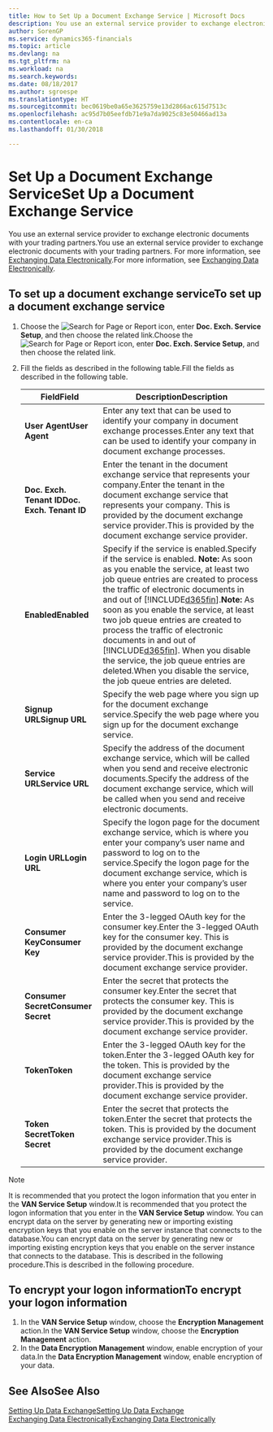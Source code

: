 ```yaml
---
title: How to Set Up a Document Exchange Service | Microsoft Docs
description: You use an external service provider to exchange electronic documents with your trading partners.
author: SorenGP
ms.service: dynamics365-financials
ms.topic: article
ms.devlang: na
ms.tgt_pltfrm: na
ms.workload: na
ms.search.keywords: 
ms.date: 08/18/2017
ms.author: sgroespe
ms.translationtype: HT
ms.sourcegitcommit: bec0619be0a65e3625759e13d2866ac615d7513c
ms.openlocfilehash: ac95d7b05eefdb71e9a7da9025c83e50466ad13a
ms.contentlocale: en-ca
ms.lasthandoff: 01/30/2018

---
```

# <a name="set-up-a-document-exchange-service"></a><span data-ttu-id="0a043-103">Set Up a Document Exchange Service</span><span class="sxs-lookup"><span data-stu-id="0a043-103">Set Up a Document Exchange Service</span></span>
<span data-ttu-id="0a043-104">You use an external service provider to exchange electronic documents with your trading partners.</span><span class="sxs-lookup"><span data-stu-id="0a043-104">You use an external service provider to exchange electronic documents with your trading partners.</span></span> <span data-ttu-id="0a043-105">For more information, see [Exchanging Data Electronically](across-data-exchange.md).</span><span class="sxs-lookup"><span data-stu-id="0a043-105">For more information, see [Exchanging Data Electronically](across-data-exchange.md).</span></span>  

## <a name="to-set-up-a-document-exchange-service"></a><span data-ttu-id="0a043-106">To set up a document exchange service</span><span class="sxs-lookup"><span data-stu-id="0a043-106">To set up a document exchange service</span></span>  
1. <span data-ttu-id="0a043-107">Choose the ![Search for Page or Report](media/ui-search/search_small.png "Search for Page or Report icon") icon, enter **Doc. Exch. Service Setup**, and then choose the related link.</span><span class="sxs-lookup"><span data-stu-id="0a043-107">Choose the ![Search for Page or Report](media/ui-search/search_small.png "Search for Page or Report icon") icon, enter **Doc. Exch. Service Setup**, and then choose the related link.</span></span>  
2. <span data-ttu-id="0a043-108">Fill the fields as described in the following table.</span><span class="sxs-lookup"><span data-stu-id="0a043-108">Fill the fields as described in the following table.</span></span>  

    |<span data-ttu-id="0a043-109">Field</span><span class="sxs-lookup"><span data-stu-id="0a043-109">Field</span></span>|<span data-ttu-id="0a043-110">Description</span><span class="sxs-lookup"><span data-stu-id="0a043-110">Description</span></span>|  
    |---------------------------------|---------------------------------------|  
    |<span data-ttu-id="0a043-111">**User Agent**</span><span class="sxs-lookup"><span data-stu-id="0a043-111">**User Agent**</span></span>|<span data-ttu-id="0a043-112">Enter any text that can be used to identify your company in document exchange processes.</span><span class="sxs-lookup"><span data-stu-id="0a043-112">Enter any text that can be used to identify your company in document exchange processes.</span></span>|  
    |<span data-ttu-id="0a043-113">**Doc. Exch. Tenant ID**</span><span class="sxs-lookup"><span data-stu-id="0a043-113">**Doc. Exch. Tenant ID**</span></span>|<span data-ttu-id="0a043-114">Enter the tenant in the document exchange service that represents your company.</span><span class="sxs-lookup"><span data-stu-id="0a043-114">Enter the tenant in the document exchange service that represents your company.</span></span> <span data-ttu-id="0a043-115">This is provided by the document exchange service provider.</span><span class="sxs-lookup"><span data-stu-id="0a043-115">This is provided by the document exchange service provider.</span></span>|  
    |<span data-ttu-id="0a043-116">**Enabled**</span><span class="sxs-lookup"><span data-stu-id="0a043-116">**Enabled**</span></span>|<span data-ttu-id="0a043-117">Specify if the service is enabled.</span><span class="sxs-lookup"><span data-stu-id="0a043-117">Specify if the service is enabled.</span></span> <span data-ttu-id="0a043-118">**Note:**  As soon as you enable the service, at least two job queue entries are created to process the traffic of electronic documents in and out of [!INCLUDE[d365fin](includes/d365fin_md.md)].</span><span class="sxs-lookup"><span data-stu-id="0a043-118">**Note:**  As soon as you enable the service, at least two job queue entries are created to process the traffic of electronic documents in and out of [!INCLUDE[d365fin](includes/d365fin_md.md)].</span></span> <span data-ttu-id="0a043-119">When you disable the service, the job queue entries are deleted.</span><span class="sxs-lookup"><span data-stu-id="0a043-119">When you disable the service, the job queue entries are deleted.</span></span>|  
    |<span data-ttu-id="0a043-120">**Signup URL**</span><span class="sxs-lookup"><span data-stu-id="0a043-120">**Signup URL**</span></span>|<span data-ttu-id="0a043-121">Specify the web page where you sign up for the document exchange service.</span><span class="sxs-lookup"><span data-stu-id="0a043-121">Specify the web page where you sign up for the document exchange service.</span></span>|  
    |<span data-ttu-id="0a043-122">**Service URL**</span><span class="sxs-lookup"><span data-stu-id="0a043-122">**Service URL**</span></span>|<span data-ttu-id="0a043-123">Specify the address of the document exchange service, which will be called when you send and receive electronic documents.</span><span class="sxs-lookup"><span data-stu-id="0a043-123">Specify the address of the document exchange service, which will be called when you send and receive electronic documents.</span></span>|  
    |<span data-ttu-id="0a043-124">**Login URL**</span><span class="sxs-lookup"><span data-stu-id="0a043-124">**Login URL**</span></span>|<span data-ttu-id="0a043-125">Specify the logon page for the document exchange service, which is where you enter your company’s user name and password to log on to the service.</span><span class="sxs-lookup"><span data-stu-id="0a043-125">Specify the logon page for the document exchange service, which is where you enter your company’s user name and password to log on to the service.</span></span>|  
    |<span data-ttu-id="0a043-126">**Consumer Key**</span><span class="sxs-lookup"><span data-stu-id="0a043-126">**Consumer Key**</span></span>|<span data-ttu-id="0a043-127">Enter the 3-legged OAuth key for the consumer key.</span><span class="sxs-lookup"><span data-stu-id="0a043-127">Enter the 3-legged OAuth key for the consumer key.</span></span> <span data-ttu-id="0a043-128">This is provided by the document exchange service provider.</span><span class="sxs-lookup"><span data-stu-id="0a043-128">This is provided by the document exchange service provider.</span></span>|  
    |<span data-ttu-id="0a043-129">**Consumer Secret**</span><span class="sxs-lookup"><span data-stu-id="0a043-129">**Consumer Secret**</span></span>|<span data-ttu-id="0a043-130">Enter the secret that protects the consumer key.</span><span class="sxs-lookup"><span data-stu-id="0a043-130">Enter the secret that protects the consumer key.</span></span> <span data-ttu-id="0a043-131">This is provided by the document exchange service provider.</span><span class="sxs-lookup"><span data-stu-id="0a043-131">This is provided by the document exchange service provider.</span></span>|  
    |<span data-ttu-id="0a043-132">**Token**</span><span class="sxs-lookup"><span data-stu-id="0a043-132">**Token**</span></span>|<span data-ttu-id="0a043-133">Enter the 3-legged OAuth key for the token.</span><span class="sxs-lookup"><span data-stu-id="0a043-133">Enter the 3-legged OAuth key for the token.</span></span> <span data-ttu-id="0a043-134">This is provided by the document exchange service provider.</span><span class="sxs-lookup"><span data-stu-id="0a043-134">This is provided by the document exchange service provider.</span></span>|  
    |<span data-ttu-id="0a043-135">**Token Secret**</span><span class="sxs-lookup"><span data-stu-id="0a043-135">**Token Secret**</span></span>|<span data-ttu-id="0a043-136">Enter the secret that protects the token.</span><span class="sxs-lookup"><span data-stu-id="0a043-136">Enter the secret that protects the token.</span></span> <span data-ttu-id="0a043-137">This is provided by the document exchange service provider.</span><span class="sxs-lookup"><span data-stu-id="0a043-137">This is provided by the document exchange service provider.</span></span>|  

> [!NOTE]  
>  <span data-ttu-id="0a043-138">It is recommended that you protect the logon information that you enter in the **VAN Service Setup** window.</span><span class="sxs-lookup"><span data-stu-id="0a043-138">It is recommended that you protect the logon information that you enter in the **VAN Service Setup** window.</span></span> <span data-ttu-id="0a043-139">You can encrypt data on the server by generating new or importing existing encryption keys that you enable on the server instance that connects to the database.</span><span class="sxs-lookup"><span data-stu-id="0a043-139">You can encrypt data on the server by generating new or importing existing encryption keys that you enable on the server instance that connects to the database.</span></span> <span data-ttu-id="0a043-140">This is described in the following procedure.</span><span class="sxs-lookup"><span data-stu-id="0a043-140">This is described in the following procedure.</span></span>  

## <a name="to-encrypt-your-logon-information"></a><span data-ttu-id="0a043-141">To encrypt your logon information</span><span class="sxs-lookup"><span data-stu-id="0a043-141">To encrypt your logon information</span></span>  
1. <span data-ttu-id="0a043-142">In the **VAN Service Setup** window, choose the **Encryption Management** action.</span><span class="sxs-lookup"><span data-stu-id="0a043-142">In the **VAN Service Setup** window, choose the **Encryption Management** action.</span></span>  
2. <span data-ttu-id="0a043-143">In the **Data Encryption Management** window, enable encryption of your data.</span><span class="sxs-lookup"><span data-stu-id="0a043-143">In the **Data Encryption Management** window, enable encryption of your data.</span></span> <!--For more information, see [Manage Data Encryption](../manage-data-encryption.md).-->  

## <a name="see-also"></a><span data-ttu-id="0a043-144">See Also</span><span class="sxs-lookup"><span data-stu-id="0a043-144">See Also</span></span>  
[<span data-ttu-id="0a043-145">Setting Up Data Exchange</span><span class="sxs-lookup"><span data-stu-id="0a043-145">Setting Up Data Exchange</span></span>](across-set-up-data-exchange.md)  
[<span data-ttu-id="0a043-146">Exchanging Data Electronically</span><span class="sxs-lookup"><span data-stu-id="0a043-146">Exchanging Data Electronically</span></span>](across-data-exchange.md)

